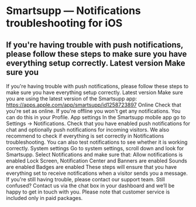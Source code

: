 # Smartsupp — Notifications troubleshooting for iOS
## If you're having trouble with push notifications, please follow these steps to make sure you have everything setup correctly. Latest version Make sure you 
If you're having trouble with push notifications, please follow these steps to make sure you have everything setup correctly.
Latest version
Make sure you are using the latest version of the Smartsupp app: https://apps.apple.com/app/smartsupp/id1258723897
Online
Check that you're set as online. If you're offline you won't get any notifications. You can do this in your Profile.
App settings
In the Smartsupp mobile app go to Settings -> Notifications. Check that you have enabled push notifications for chat and optionally push notifications for incoming visitors.
We also recommend to check if everything is set correctly in Notifications troubleshooting. You can also test notifications to see whether it is working correctly.
System settings
Go to system settings, scroll down and look for Smartsupp. Select Notifications and make sure that:
Allow notifications is enabled
Lock Screen, Notification Center and Banners are enabled
Sounds are enabled
Badges are enabled
These steps will ensure that you have everything set to receive notifications when a visitor sends you a message. If you're still having trouble, please contact our support team.
Still confused? Contact us via the chat box in your dashboard and we’ll be happy to get in touch with you. Please note that customer service is included only in paid packages.

